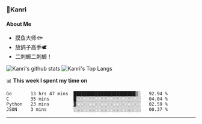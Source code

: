 ### 🌱Kanri
#### About Me
- 摸鱼大师🐟
- 放鸽子高手🕊
- 二刺螈二刺螈！

![Kanri's github stats](https://github-readme-stats.vercel.app/api?username=Yiwen-Chan&show_icons=true&theme=vue&line_height=20)
![Kanri's Top Langs](https://github-readme-stats.vercel.app/api/top-langs/?username=Yiwen-Chan&layout=compact&theme=vue&card_width=270)

📊 **This week I spent my time on**
<!--START_SECTION:waka-->
```text
Go       13 hrs 47 mins  ███████████████████████▒░   92.94 % 
C        35 mins         █░░░░░░░░░░░░░░░░░░░░░░░░   04.04 % 
Python   23 mins         ▓░░░░░░░░░░░░░░░░░░░░░░░░   02.59 % 
JSON     3 mins          ░░░░░░░░░░░░░░░░░░░░░░░░░   00.37 % 
```
<!--END_SECTION:waka-->

***

